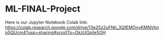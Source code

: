 # ML-FINAL-Project

Here is our Jupyter Notebook Colab link: https://colab.research.google.com/drive/13e25z2uFNh_3QfEMOnyKMNVtmp5QUcm4?usp=sharing#scrollTo=GkzUQsjIe5OH
